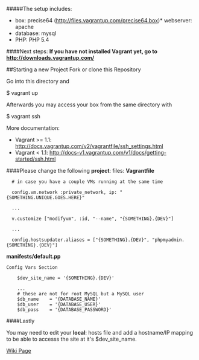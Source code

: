 #####The setup includes:
* box:       precise64 (http://files.vagrantup.com/precise64.box)* webserver: apache
* database:  mysql
* PHP:       PHP 5.4

####Next steps:
**If you have not installed Vagrant yet, go to http://downloads.vagrantup.com/**

##Starting a new Project
Fork or clone this Repository

Go into this directory and

$ vagrant up

Afterwards you may access your box  from the same directory with

$ vagrant ssh

More documentation:
* Vagrant >= 1.1: http://docs.vagrantup.com/v2/vagrantfile/ssh_settings.html
* Vagrant <  1.1: http://docs-v1.vagrantup.com/v1/docs/getting-started/ssh.html

####Please change the following **project**: files:
**Vagrantfile**

      # in case you have a couple VMs running at the same time

      config.vm.network :private_network, ip: "{SOMETHING.UNIQUE.GOES.HERE}"

      ...

      v.customize ["modifyvm", :id, "--name", "{SOMETHING}.{DEV}"]

      ...
      
      config.hostsupdater.aliases = ["{SOMETHING}.{DEV}", "phpmyadmin.{SOMETHING}.{DEV}"]


**manifests/default.pp**

    Config Vars Section

        $dev_site_name = '{SOMETHING}.{DEV}'

        ...
        # these are not for root MySQL but a MySQL user
        $db_name    = '{DATABASE_NAME}'
        $db_user    = '{DATABASE_USER}'
        $db_pass    = '{DATABASE_PASSWORD}'
        
####Lastly

You may need to edit your **local**: hosts file and add a hostname/IP mapping to be able to accesss the site at it's $dev_site_name.

[Wiki Page](https://bitbucket.org/jaredrhodes/lamp-project-template-ubuntu-12.04-lts/wiki)